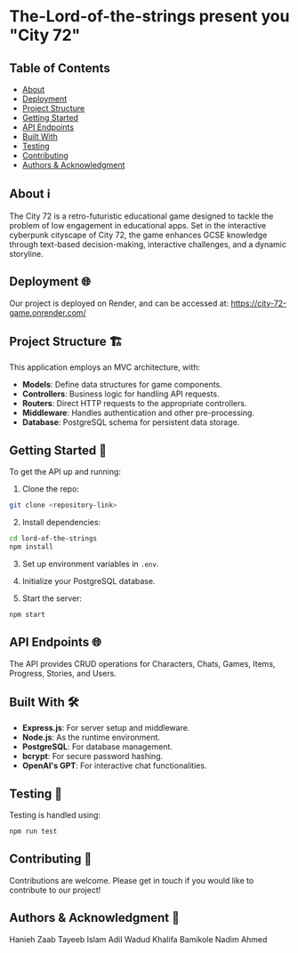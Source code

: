 # The-Lord-of-the-strings present you "City 72"

## Table of Contents

- [About](#about)
- [Deployment](#deployment)
- [Project Structure](#project-structure)
- [Getting Started](#getting-started)
- [API Endpoints](#api-endpoints)
- [Built With](#built-with)
- [Testing](#testing)
- [Contributing](#contributing)
- [Authors & Acknowledgment](#authors--acknowledgment)

## About ℹ️

The City 72 is a retro-futuristic educational game designed to tackle the problem of low engagement in educational apps. Set in the interactive cyberpunk cityscape of City 72, the game enhances GCSE knowledge through text-based decision-making, interactive challenges, and a dynamic storyline.

## Deployment 🌐

Our project is deployed on Render, and can be accessed at:
https://city-72-game.onrender.com/

## Project Structure 🏗️

This application employs an MVC architecture, with:

- **Models**: Define data structures for game components.
- **Controllers**: Business logic for handling API requests.
- **Routers**: Direct HTTP requests to the appropriate controllers.
- **Middleware**: Handles authentication and other pre-processing.
- **Database**: PostgreSQL schema for persistent data storage.

## Getting Started 🚀

To get the API up and running:

1. Clone the repo:

```bash
git clone <repository-link>
```

2. Install dependencies:

```bash
cd lord-of-the-strings
npm install
```

3. Set up environment variables in `.env`.

4. Initialize your PostgreSQL database.

5. Start the server:

```bash
npm start
```

## API Endpoints 🌐

The API provides CRUD operations for Characters, Chats, Games, Items, Progress, Stories, and Users.

## Built With 🛠️

- **Express.js**: For server setup and middleware.
- **Node.js**: As the runtime environment.
- **PostgreSQL**: For database management.
- **bcrypt**: For secure password hashing.
- **OpenAI's GPT**: For interactive chat functionalities.

## Testing 🧪

Testing is handled using:

```bash
npm run test
```

## Contributing 🤝

Contributions are welcome. Please get in touch if you would like to contribute to our project!

## Authors & Acknowledgment 🙌

Hanieh Zaab
Tayeeb Islam
Adil Wadud
Khalifa Bamikole
Nadim Ahmed
